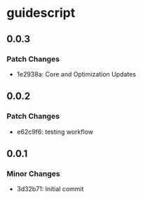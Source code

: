 # guidescript

## 0.0.3

### Patch Changes

- 1e2938a: Core and Optimization Updates

## 0.0.2

### Patch Changes

- e62c9f6: testing workflow

## 0.0.1

### Minor Changes

- 3d32b71: Initial commit
